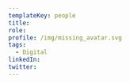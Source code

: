 ```yaml
---
templateKey: people
title: 
role: 
profile: /img/missing_avatar.svg
tags:
  - Digital
linkedIn: 
twitter: 
---
```


